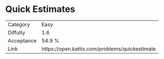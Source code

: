 # Quick Estimates

<table>
    <tr>
        <td>Category</td>
        <td>Easy</td>
    </tr>
    <tr>
        <td>Diffulty</td>
        <td>1.6</td>
    </tr>
    <tr>
        <td>Acceptance</td>
        <td>54.9 %</td>
    </tr>
    <tr>
        <td>Link</td>
        <td>https://open.kattis.com/problems/quickestimate</td>
    </tr>
</table>